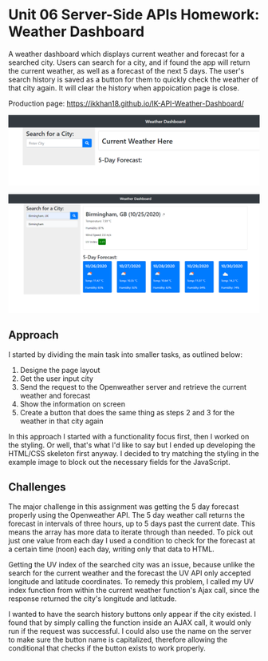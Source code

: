 # Unit 06 Server-Side APIs Homework: Weather Dashboard
A weather dashboard which displays current weather and forecast for a searched city. Users can search for a city, and if found the app will return the current weather, as well as a forecast of the next 5 days. The user's search history is saved as a button for them to quickly check the weather of that city again. It will clear the history when appoication page is close.

Production page: https://ikkhan18.github.io/IK-API-Weather-Dashboard/

![weatherPage](Assets/mainpage.PNG)


![weatherPage](Assets/weatherpage.PNG)


## Approach
I started by dividing the main task into smaller tasks, as outlined below:
1. Designe the page layout 
2. Get the user input city
3. Send the request to the Openweather server and retrieve the current weather and forecast
4. Show the information on screen
5. Create a button that does the same thing as steps 2 and 3 for the weather in that city again

In this approach I started with a functionality focus first, then I worked on the styling. Or well, that's what I'd like to say but I ended up developing the HTML/CSS skeleton first anyway. I decided to try matching the styling in the example image to block out the necessary fields for the JavaScript.

## Challenges
The major challenge in this assignment was getting the 5 day forecast properly using the Openweather API. The 5 day weather call returns the forecast in intervals of three hours, up to 5 days past the current date. This means the array has more data to iterate through than needed. To pick out just one value from each day I used a condition to check for the forecast at a certain time (noon) each day, writing only that data to HTML.

Getting the UV index of the searched city was an issue, because unlike the search for the current weather and the forecast the UV API only accepted longitude and latitude coordinates. To remedy this problem, I called my UV index function from within the current weather function's Ajax call, since the response returned the city's longitude and latitude.

I wanted to have the search history buttons only appear if the city existed. I found that by simply calling the function inside an AJAX call, it would only run if the request was successful. I could also use the name on the server to make sure the button name is capitalized, therefore allowing the conditional that checks if the button exists to work properly.